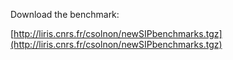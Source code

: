 Download the benchmark:


[http://liris.cnrs.fr/csolnon/newSIPbenchmarks.tgz](http://liris.cnrs.fr/csolnon/newSIPbenchmarks.tgz) 
